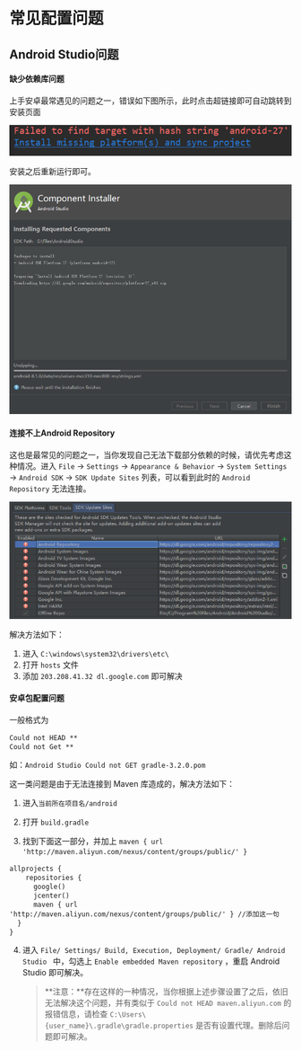 # 常见配置问题

## Android Studio问题

#### 缺少依赖库问题

上手安卓最常遇见的问题之一，错误如下图所示，此时点击超链接即可自动跳转到安装页面

![install_platforms_err.png](../imgs/install_platforms_err.png)

安装之后重新运行即可。

![install_request_components.png](../imgs/install_request_components.png)


#### 连接不上Android Repository

这也是最常见的问题之一，当你发现自己无法下载部分依赖的时候，请优先考虑这种情况。进入 `File` -> `Settings` -> `Appearance & Behavior` -> `System Settings` -> `Android SDK` -> `SDK Update Sites` 列表，可以看到此时的 `Android Repository` 无法连接。

![dl_google_err.png](../imgs/dl_google_err.png)

解决方法如下：

1. 进入 `C:\windows\system32\drivers\etc\` 
2. 打开 `hosts` 文件
3. 添加 `203.208.41.32 dl.google.com` 即可解决

#### 安卓包配置问题

一般格式为

```
Could not HEAD **
Could not Get **
```

如：`Android Studio Could not GET gradle-3.2.0.pom`

这一类问题是由于无法连接到 Maven 库造成的，解决方法如下：

1. 进入`当前所在项目名/android`

2. 打开 `build.gradle` 

3. 找到下面这一部分，并加上 `maven { url 'http://maven.aliyun.com/nexus/content/groups/public/' }` 
  ```
  allprojects {
      repositories {
        google()
        jcenter()
        maven { url 'http://maven.aliyun.com/nexus/content/groups/public/' } //添加这一句
  	}
  }
  ```

4. 进入 `File/ Settings/ Build, Execution, Deployment/ Gradle/ Android Studio ` 中，勾选上 `Enable embedded Maven repository` ，重启 Android Studio 即可解决。

   > **注意：**存在这样的一种情况，当你根据上述步骤设置了之后，依旧无法解决这个问题，并有类似于 `Could not HEAD maven.aliyun.com` 的报错信息，请检查 `C:\Users\{user_name}\.gradle\gradle.properties` 是否有设置代理。删除后问题即可解决。

